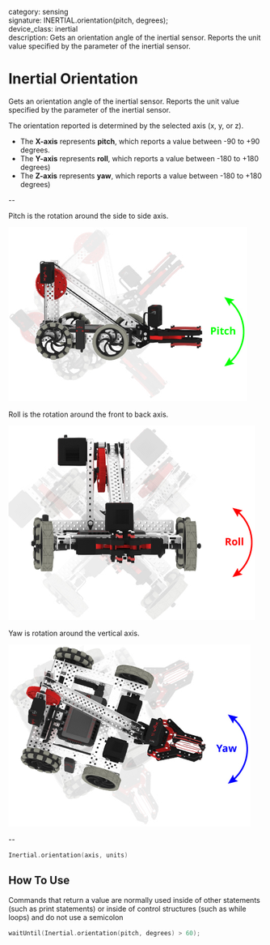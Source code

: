 category: sensing  
signature: INERTIAL.orientation(pitch, degrees);  
device_class: inertial  
description: Gets an orientation angle of the inertial sensor. Reports the unit value specified by the parameter of the inertial sensor.

# Inertial Orientation

Gets an orientation angle of the inertial sensor. Reports the unit value specified by the parameter of the inertial sensor.

The orientation reported is determined by the selected axis (x, y, or z).

* The **X-axis** represents **pitch**, which reports a value between -90 to +90 degrees.
* The **Y-axis** represents **roll**, which reports a value between -180 to +180 degrees)
* The **Z-axis** represents **yaw**, which reports a value between -180 to +180 degrees)

--

Pitch is the rotation around the side to side axis.

![V5_Pitch_rev2](V5_Pitch_rev2.jpg)

Roll is the rotation around the front to back axis.

![V5_Roll_rev2](V5_Roll_rev2.jpg)

Yaw is rotation around the vertical axis.

![V5_Yaw_rev2](V5_Yaw_rev2.jpg)

--

```cpp
Inertial.orientation(axis, units)
```

## How To Use

Commands that return a value are normally used inside of other statements (such as print statements) or inside of control structures (such as while loops) and do not use a semicolon

```cpp
waitUntil(Inertial.orientation(pitch, degrees) > 60);
```

<advanced>
</advanced>

